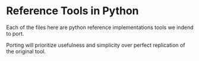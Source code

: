 # Reference Tools in Python

Each of the files here are python reference implementations tools we indend to port.

Porting will prioritize usefulness and simplicity over perfect replication of the original tool.

